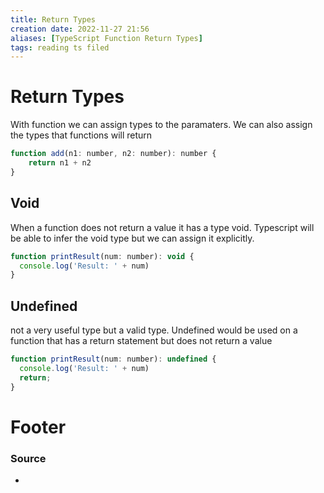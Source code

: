 ```yaml
---
title: Return Types
creation date: 2022-11-27 21:56
aliases: [TypeScript Function Return Types]
tags: reading ts filed
---
```


# Return Types
With function we can assign types to the paramaters. We can also assign the types that functions will return 

```js
function add(n1: number, n2: number): number {
    return n1 + n2
}
```

## Void 
When a function does not return a value it has a type void.  Typescript will be able to infer the void type but we can assign it explicitly.
```js
function printResult(num: number): void {
  console.log('Result: ' + num)
}
```


## Undefined 
not a very useful type but a valid type. Undefined would be used on a function that has a return statement but does not return a value

```js
function printResult(num: number): undefined {
  console.log('Result: ' + num)
  return;
}

```

# Footer
### Source
- 


